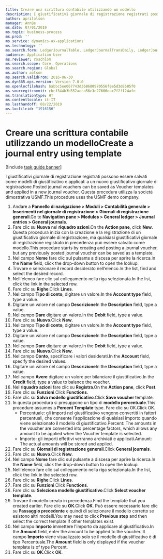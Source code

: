 ```yaml
---
title: Creare una scrittura contabile utilizzando un modello
description: I giustificativi giornale di registrazione registrati possono essere salvati come modelli di giustificativo e applicati a un nuovo giustificativo giornale di registrazione.
author: aprilolson
manager: AnnBe
ms.date: 07/01/2019
ms.topic: business-process
ms.prod: ''
ms.service: dynamics-ax-applications
ms.technology: ''
ms.search.form: LedgerJournalTable, LedgerJournalTransDaily, LedgerJournalTransVoucherTemplate
audience: Application User
ms.reviewer: roschlom
ms.search.scope: Core, Operations
ms.search.region: Global
ms.author: aolson
ms.search.validFrom: 2016-06-30
ms.dyn365.ops.version: Version 7.0.0
ms.openlocfilehash: babbc5ee067743d368680970556f8e5d3d8585f0
ms.sourcegitcommit: cbcf344b3b552acca56c3e27606eac7f2f124afe
ms.translationtype: HT
ms.contentlocale: it-IT
ms.lasthandoff: 08/22/2019
ms.locfileid: "1916156"
---
```

# <a name="create-a-journal-entry-using-template"></a><span data-ttu-id="0342f-103">Creare una scrittura contabile utilizzando un modello</span><span class="sxs-lookup"><span data-stu-id="0342f-103">Create a journal entry using template</span></span>

[!include [task guide banner](../../includes/task-guide-banner.md)]

<span data-ttu-id="0342f-104">I giustificativi giornale di registrazione registrati possono essere salvati come modelli di giustificativo e applicati a un nuovo giustificativo giornale di registrazione.</span><span class="sxs-lookup"><span data-stu-id="0342f-104">Posted journal vouchers can be saved as Voucher templates and applied in a new journal voucher.</span></span> <span data-ttu-id="0342f-105">Questa procedura utilizza la società dimostrativa USMF.</span><span class="sxs-lookup"><span data-stu-id="0342f-105">This procedure uses the USMF demo company.</span></span>

1. <span data-ttu-id="0342f-106">Andare a **Pannello di navigazione > Moduli > Contabilità generale > Inserimenti nel giornale di registrazione > Giornali di registrazione generali**.</span><span class="sxs-lookup"><span data-stu-id="0342f-106">Go to **Navigation pane > Modules > General ledger > Journal entries > General journals**.</span></span>
2. <span data-ttu-id="0342f-107">Fare clic su **Nuova** nel **riquadro azioni**.</span><span class="sxs-lookup"><span data-stu-id="0342f-107">On the **Action pane**, click **New**.</span></span> <span data-ttu-id="0342f-108">Questa procedura inizia con la creazione e la registrazione di un giustificativo giornale di registrazione, ma qualsiasi giustificativi giornale di registrazione registrato in precedenza può essere salvato come modello.</span><span class="sxs-lookup"><span data-stu-id="0342f-108">This procedure starts by creating and posting a journal voucher, but any previously posted journal voucher can be saved as a template.</span></span>  
3. <span data-ttu-id="0342f-109">Nel campo **Nome** fare clic sul pulsante a discesa per aprire la ricerca.</span><span class="sxs-lookup"><span data-stu-id="0342f-109">In the **Name** field, click the drop-down button to open the lookup.</span></span>
4. <span data-ttu-id="0342f-110">Trovare e selezionare il record desiderato nell'elenco.</span><span class="sxs-lookup"><span data-stu-id="0342f-110">In the list, find and select the desired record.</span></span>
5. <span data-ttu-id="0342f-111">Nell'elenco fare clic sul collegamento nella riga selezionata.</span><span class="sxs-lookup"><span data-stu-id="0342f-111">In the list, click the link in the selected row.</span></span>
6. <span data-ttu-id="0342f-112">Fare clic su **Righe**.</span><span class="sxs-lookup"><span data-stu-id="0342f-112">Click **Lines**.</span></span>
7. <span data-ttu-id="0342f-113">Nel campo **Tipo di conto**, digitare un valore.</span><span class="sxs-lookup"><span data-stu-id="0342f-113">In the **Account type** field, type a value.</span></span>
8. <span data-ttu-id="0342f-114">Digitare un valore nel campo **Descrizione**</span><span class="sxs-lookup"><span data-stu-id="0342f-114">In the **Description** field, type a value.</span></span>
9. <span data-ttu-id="0342f-115">Nel campo **Dare** digitare un valore.</span><span class="sxs-lookup"><span data-stu-id="0342f-115">In the **Debit** field, type a value.</span></span>
10. <span data-ttu-id="0342f-116">Fare clic su **Nuovo**.</span><span class="sxs-lookup"><span data-stu-id="0342f-116">Click **New**.</span></span>
11. <span data-ttu-id="0342f-117">Nel campo **Tipo di conto**, digitare un valore.</span><span class="sxs-lookup"><span data-stu-id="0342f-117">In the **Account type** field, type a value.</span></span>
12. <span data-ttu-id="0342f-118">Digitare un valore nel campo **Descrizione**</span><span class="sxs-lookup"><span data-stu-id="0342f-118">In the **Description** field, type a value.</span></span>
13. <span data-ttu-id="0342f-119">Nel campo **Dare** digitare un valore.</span><span class="sxs-lookup"><span data-stu-id="0342f-119">In the **Debit** field, type a value.</span></span>
14. <span data-ttu-id="0342f-120">Fare clic su **Nuovo**.</span><span class="sxs-lookup"><span data-stu-id="0342f-120">Click **New**.</span></span>
14. <span data-ttu-id="0342f-121">Nel campo **Conto**, specificare i valori desiderati.</span><span class="sxs-lookup"><span data-stu-id="0342f-121">In the **Account** field, specify the desired values.</span></span>
15. <span data-ttu-id="0342f-122">Digitare un valore nel campo **Descrizione**</span><span class="sxs-lookup"><span data-stu-id="0342f-122">In the **Description** field, type a value.</span></span>
16. <span data-ttu-id="0342f-123">Nel campo **Avere** digitare un valore per bilanciare il giustificativo.</span><span class="sxs-lookup"><span data-stu-id="0342f-123">In the **Credit** field, type a value to balance the voucher.</span></span>
17. <span data-ttu-id="0342f-124">Nel **riquadro azioni** fare clic su **Registra**.</span><span class="sxs-lookup"><span data-stu-id="0342f-124">On the **Action pane**, click **Post**.</span></span>
18. <span data-ttu-id="0342f-125">Fare clic su **Funzioni**.</span><span class="sxs-lookup"><span data-stu-id="0342f-125">Click **Functions**.</span></span>
19. <span data-ttu-id="0342f-126">Fare clic su **Salva modello giustificativo**.</span><span class="sxs-lookup"><span data-stu-id="0342f-126">Click **Save voucher** template.</span></span>
20. <span data-ttu-id="0342f-127">In questa procedura si presuppone un tipo di **modello percentuale**.</span><span class="sxs-lookup"><span data-stu-id="0342f-127">This procedure assumes a **Percent Template** type.</span></span> <span data-ttu-id="0342f-128">Fare clic su OK.</span><span class="sxs-lookup"><span data-stu-id="0342f-128">Click OK.</span></span>
    - <span data-ttu-id="0342f-129">Percentuale: gli importi nel giustificativo vengono convertiti in fattori percentuali, che consente l'applicazione di qualsiasi importo quando viene selezionato il modello di giustificativo.</span><span class="sxs-lookup"><span data-stu-id="0342f-129">Percent: The amounts in the voucher are converted into percentage factors, which allows any amount to be applied when the Voucher template is selected.</span></span>
    - <span data-ttu-id="0342f-130">Importo: gli importi effettivi verranno archiviati e applicati.</span><span class="sxs-lookup"><span data-stu-id="0342f-130">Amount: The actual amounts will be stored and applied.</span></span>  
21. <span data-ttu-id="0342f-131">Fare clic su **Giornali di registrazione generali**.</span><span class="sxs-lookup"><span data-stu-id="0342f-131">Click **General journals**.</span></span>
22. <span data-ttu-id="0342f-132">Fare clic su **Nuovo**.</span><span class="sxs-lookup"><span data-stu-id="0342f-132">Click **New**.</span></span>
23. <span data-ttu-id="0342f-133">Nel campo **Nome** fare clic sul pulsante a discesa per aprire la ricerca.</span><span class="sxs-lookup"><span data-stu-id="0342f-133">In the **Name** field, click the drop-down button to open the lookup.</span></span>
24. <span data-ttu-id="0342f-134">Nell'elenco fare clic sul collegamento nella riga selezionata.</span><span class="sxs-lookup"><span data-stu-id="0342f-134">In the list, click the link in the selected row.</span></span>
25. <span data-ttu-id="0342f-135">Fare clic su **Righe**.</span><span class="sxs-lookup"><span data-stu-id="0342f-135">Click **Lines**.</span></span>
26. <span data-ttu-id="0342f-136">Fare clic su **Funzioni**.</span><span class="sxs-lookup"><span data-stu-id="0342f-136">Click **Functions**.</span></span>
27. <span data-ttu-id="0342f-137">Fare clic su **Seleziona modello giustificativo**.</span><span class="sxs-lookup"><span data-stu-id="0342f-137">Click **Select voucher template**.</span></span>
28. <span data-ttu-id="0342f-138">Trovare il modello creato in precedenza.</span><span class="sxs-lookup"><span data-stu-id="0342f-138">Find the template that you created earlier.</span></span> <span data-ttu-id="0342f-139">Fare clic su **OK**.</span><span class="sxs-lookup"><span data-stu-id="0342f-139">Click **OK**.</span></span> <span data-ttu-id="0342f-140">Può essere necessario fare clic su **Passaggio precedente** e quindi di selezionare il modello corretto se esistono altri modelli.</span><span class="sxs-lookup"><span data-stu-id="0342f-140">You may need to click **Previous step** and then select the correct template if other templates exist.</span></span>  
29. <span data-ttu-id="0342f-141">Nel campo **Importo** immettere l'importo da applicare al giustificativo.</span><span class="sxs-lookup"><span data-stu-id="0342f-141">In the **Amount** field, enter the amount to be applied to the voucher.</span></span> <span data-ttu-id="0342f-142">Il campo **Importo** viene visualizzato solo se il modello di giustificativo è di tipo Percentuale.</span><span class="sxs-lookup"><span data-stu-id="0342f-142">The **Amount** field is only displayed if the voucher template is of type Percent.</span></span>  
30. <span data-ttu-id="0342f-143">Fare clic su **OK**.</span><span class="sxs-lookup"><span data-stu-id="0342f-143">Click **OK**.</span></span>

